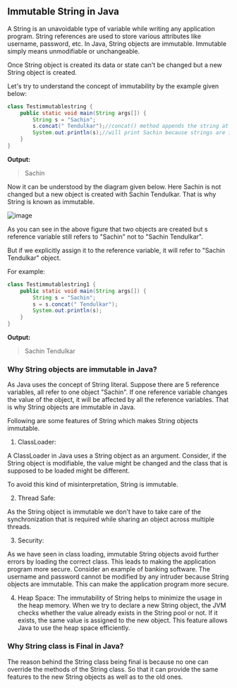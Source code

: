 ## Immutable String in Java

A String is an unavoidable type of variable while writing any application program. String references are used to store
various attributes like username, password, etc. In Java, String objects are immutable. Immutable simply means
unmodifiable or unchangeable.

Once String object is created its data or state can't be changed but a new String object is created.

Let's try to understand the concept of immutability by the example given below:

```java
class Testimmutablestring {
    public static void main(String args[]) {
        String s = "Sachin";
        s.concat(" Tendulkar");//concat() method appends the string at the end  
        System.out.println(s);//will print Sachin because strings are immutable objects  
    }
}  
```

**Output:**
> Sachin

Now it can be understood by the diagram given below. Here Sachin is not changed but a new object is created with Sachin
Tendulkar. That is why String is known as immutable.

![image](https://static.javatpoint.com/core/images/immutable-string-in-java.png)

As you can see in the above figure that two objects are created but s reference variable still refers to "Sachin" not
to "Sachin Tendulkar".

But if we explicitly assign it to the reference variable, it will refer to "Sachin Tendulkar" object.

For example:

```java
class Testimmutablestring1 {
    public static void main(String args[]) {
        String s = "Sachin";
        s = s.concat(" Tendulkar");
        System.out.println(s);
    }
}  
```

**Output:**
> Sachin Tendulkar

### Why String objects are immutable in Java?

As Java uses the concept of String literal. Suppose there are 5 reference variables, all refer to one object "Sachin".
If one reference variable changes the value of the object, it will be affected by all the reference variables. That is
why String objects are immutable in Java.

Following are some features of String which makes String objects immutable.

1. ClassLoader:

A ClassLoader in Java uses a String object as an argument. Consider, if the String object is modifiable, the value might
be changed and the class that is supposed to be loaded might be different.

To avoid this kind of misinterpretation, String is immutable.

2. Thread Safe:

As the String object is immutable we don't have to take care of the synchronization that is required while sharing an
object across multiple threads.

3. Security:

As we have seen in class loading, immutable String objects avoid further errors by loading the correct class. This leads
to making the application program more secure. Consider an example of banking software. The username and password cannot
be modified by any intruder because String objects are immutable. This can make the application program more secure.

4. Heap Space:
   The immutability of String helps to minimize the usage in the heap memory. When we try to declare a new String
   object, the JVM checks whether the value already exists in the String pool or not. If it exists, the same value is
   assigned to the new object. This feature allows Java to use the heap space efficiently.

### Why String class is Final in Java?
The reason behind the String class being final is because no one can override the methods of the String class. So that
it can provide the same features to the new String objects as well as to the old ones.
